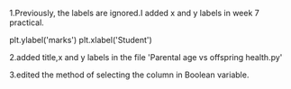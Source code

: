 1.Previously, the labels are ignored.I added x and y labels in week 7 practical.

plt.ylabel('marks') plt.xlabel('Student')

2.added title,x and y labels in the file 'Parental age vs offspring health.py'

3.edited the method of selecting the column in Boolean variable.
